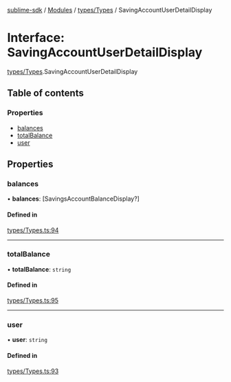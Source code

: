 [sublime-sdk](../README.md) / [Modules](../modules.md) / [types/Types](../modules/types_Types.md) / SavingAccountUserDetailDisplay

# Interface: SavingAccountUserDetailDisplay

[types/Types](../modules/types_Types.md).SavingAccountUserDetailDisplay

## Table of contents

### Properties

- [balances](types_Types.SavingAccountUserDetailDisplay.md#balances)
- [totalBalance](types_Types.SavingAccountUserDetailDisplay.md#totalbalance)
- [user](types_Types.SavingAccountUserDetailDisplay.md#user)

## Properties

### balances

• **balances**: [SavingsAccountBalanceDisplay?]

#### Defined in

[types/Types.ts:94](https://github.com/akshay111meher/sublime-sdk/blob/6aef92b/src/types/Types.ts#L94)

___

### totalBalance

• **totalBalance**: `string`

#### Defined in

[types/Types.ts:95](https://github.com/akshay111meher/sublime-sdk/blob/6aef92b/src/types/Types.ts#L95)

___

### user

• **user**: `string`

#### Defined in

[types/Types.ts:93](https://github.com/akshay111meher/sublime-sdk/blob/6aef92b/src/types/Types.ts#L93)
